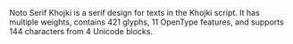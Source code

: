 Noto Serif Khojki is a serif design for texts in the Khojki script. It has multiple weights, contains 421 glyphs, 11 OpenType features, and supports 144 characters from 4 Unicode blocks.